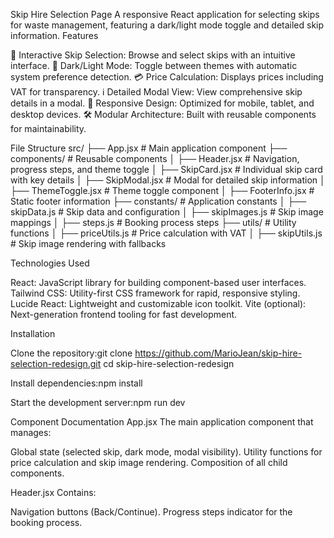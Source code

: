 Skip Hire Selection Page
A responsive React application for selecting skips for waste management, featuring a dark/light mode toggle and detailed skip information.
Features

🚛 Interactive Skip Selection: Browse and select skips with an intuitive interface.
🌙 Dark/Light Mode: Toggle between themes with automatic system preference detection.
💳 Price Calculation: Displays prices including VAT for transparency.
ℹ️ Detailed Modal View: View comprehensive skip details in a modal.
📱 Responsive Design: Optimized for mobile, tablet, and desktop devices.
🛠️ Modular Architecture: Built with reusable components for maintainability.

File Structure
src/
├── App.jsx                   # Main application component
├── components/               # Reusable components
│   ├── Header.jsx            # Navigation, progress steps, and theme toggle
│   ├── SkipCard.jsx          # Individual skip card with key details
│   ├── SkipModal.jsx         # Modal for detailed skip information
│   ├── ThemeToggle.jsx       # Theme toggle component
│   ├── FooterInfo.jsx        # Static footer information
├── constants/                # Application constants
│   ├── skipData.js           # Skip data and configuration
│   ├── skipImages.js         # Skip image mappings
│   ├── steps.js              # Booking process steps
├── utils/                    # Utility functions
│   ├── priceUtils.js         # Price calculation with VAT
│   ├── skipUtils.js          # Skip image rendering with fallbacks

Technologies Used

React: JavaScript library for building component-based user interfaces.
Tailwind CSS: Utility-first CSS framework for rapid, responsive styling.
Lucide React: Lightweight and customizable icon toolkit.
Vite (optional): Next-generation frontend tooling for fast development.

Installation

Clone the repository:git clone https://github.com/MarioJean/skip-hire-selection-redesign.git
cd skip-hire-selection-redesign


Install dependencies:npm install


Start the development server:npm run dev



Component Documentation
App.jsx
The main application component that manages:

Global state (selected skip, dark mode, modal visibility).
Utility functions for price calculation and skip image rendering.
Composition of all child components.

Header.jsx
Contains:

Navigation buttons (Back/Continue).
Progress steps indicator for the booking process.


